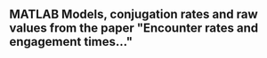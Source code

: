 ## MATLAB Models, conjugation rates and raw values from the paper "Encounter rates and engagement times..."

